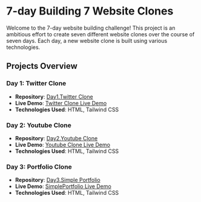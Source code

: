 # 7-day Building 7 Website Clones

Welcome to the 7-day website building challenge! This project is an ambitious effort to create seven different website clones over the course of seven days. Each day, a new website clone is built using various technologies.



## Projects Overview

### Day 1: Twitter Clone
- **Repository**: [Day1.Twitter Clone](https://github.com/nirajan-khatiwada/7day7projects/tree/main/Day1.TwitterClone) <!-- Replace with the actual URL -->
- **Live Demo**: [Twitter Clone Live Demo](https://nirajan-khatiwada.github.io/7day7projects/Day1.TwitterClone/) <!-- Replace with the actual URL -->
- **Technologies Used**: HTML, Tailwind CSS

### Day 2: Youtube Clone
- **Repository**: [Day2.Youtube Clone](https://github.com/nirajan-khatiwada/7day7projects/tree/main/Day2.YoutubeClone) <!-- Replace with the actual URL -->
- **Live Demo**: [Youtube Clone Live Demo](https://nirajan-khatiwada.github.io/7day7projects/Day2.YoutubeClone/) <!-- Replace with the actual URL -->
- **Technologies Used**: HTML, Tailwind CSS

### Day 3: Portfolio Clone
- **Repository**: [Day3.Simple Portfolio](https://github.com/nirajan-khatiwada/7day7projects/tree/main/DAY3.SimplePortfolio) <!-- Replace with the actual URL -->
- **Live Demo**: [SimplePortfolio Live Demo](https://nirajan-khatiwada.github.io/7day7projects/DAY3.SimplePortfolio/) <!-- Replace with the actual URL -->
- **Technologies Used**: HTML, Tailwind CSS

